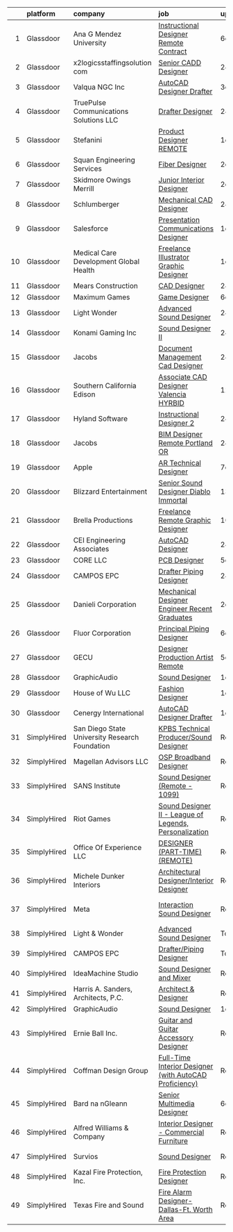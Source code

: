 

|    | platform    | company                                        | job                                                                                                                                                                                                                                                                                                                                                                                                                                                                                                                                                                                                                                                                                                                                                                                                                                                                             | update_time   | location                 |
|---:|:------------|:-----------------------------------------------|:--------------------------------------------------------------------------------------------------------------------------------------------------------------------------------------------------------------------------------------------------------------------------------------------------------------------------------------------------------------------------------------------------------------------------------------------------------------------------------------------------------------------------------------------------------------------------------------------------------------------------------------------------------------------------------------------------------------------------------------------------------------------------------------------------------------------------------------------------------------------------------|:--------------|:-------------------------|
|  1 | Glassdoor   | Ana G  Mendez University                       | [Instructional Designer   Remote Contract](https://www.glassdoor.com/partner/jobListing.htm?pos=121&ao=1136043&s=58&guid=0000018243949c8dbe2e79323414ea18&src=GD_JOB_AD&t=SR&vt=w&ea=1&cs=1_4729ade1&cb=1658991189563&jobListingId=1008019772553&jrtk=3-0-1g91p975gklvl801-1g91p975uia0h800-cb24e47f9dfcbd96-)                                                                                                                                                                                                                                                                                                                                                                                                                                                                                                                                                                  | 6d            | Remote                   |
|  2 | Glassdoor   | x2logicsstaffingsolution com                   | [Senior CADD Designer](https://www.glassdoor.com/partner/jobListing.htm?pos=104&ao=1136043&s=58&guid=0000018243949c8dbe2e79323414ea18&src=GD_JOB_AD&t=SR&vt=w&ea=1&cs=1_d3bc3072&cb=1658991189561&jobListingId=1008033185873&jrtk=3-0-1g91p975gklvl801-1g91p975uia0h800-2ea067683e9f8aae-)                                                                                                                                                                                                                                                                                                                                                                                                                                                                                                                                                                                      | 24h           | Remote                   |
|  3 | Glassdoor   | Valqua NGC  Inc                                | [AutoCAD Designer Drafter](https://www.glassdoor.com/partner/jobListing.htm?pos=111&ao=1136043&s=58&guid=0000018243949c8dbe2e79323414ea18&src=GD_JOB_AD&t=SR&vt=w&ea=1&cs=1_184e3609&cb=1658991189562&jobListingId=1008024965608&jrtk=3-0-1g91p975gklvl801-1g91p975uia0h800-fd2f05e2046434a6-)                                                                                                                                                                                                                                                                                                                                                                                                                                                                                                                                                                                  | 3d            | Houston, TX              |
|  4 | Glassdoor   | TruePulse Communications Solutions  LLC        | [Drafter   Designer](https://www.glassdoor.com/partner/jobListing.htm?pos=105&ao=1136043&s=58&guid=0000018243949c8dbe2e79323414ea18&src=GD_JOB_AD&t=SR&vt=w&ea=1&cs=1_b86ca507&cb=1658991189561&jobListingId=1008033464328&jrtk=3-0-1g91p975gklvl801-1g91p975uia0h800-d7863aef841cedf7-)                                                                                                                                                                                                                                                                                                                                                                                                                                                                                                                                                                                        | 24h           | Remote                   |
|  5 | Glassdoor   | Stefanini                                      | [Product Designer   REMOTE](https://www.glassdoor.com/partner/jobListing.htm?pos=117&ao=1136043&s=58&guid=0000018243949c8dbe2e79323414ea18&src=GD_JOB_AD&t=SR&vt=w&ea=1&cs=1_c8350799&cb=1658991189562&jobListingId=1008031185723&jrtk=3-0-1g91p975gklvl801-1g91p975uia0h800-603b02cc24df940a-)                                                                                                                                                                                                                                                                                                                                                                                                                                                                                                                                                                                 | 1d            | Remote                   |
|  6 | Glassdoor   | Squan Engineering Services                     | [Fiber Designer](https://www.glassdoor.com/partner/jobListing.htm?pos=124&ao=1136043&s=58&guid=0000018243949c8dbe2e79323414ea18&src=GD_JOB_AD&t=SR&vt=w&ea=1&cs=1_e41f7be8&cb=1658991189564&jobListingId=1008028305838&jrtk=3-0-1g91p975gklvl801-1g91p975uia0h800-fb88f17033db327f-)                                                                                                                                                                                                                                                                                                                                                                                                                                                                                                                                                                                            | 2d            | Remote                   |
|  7 | Glassdoor   | Skidmore  Owings   Merrill                     | [Junior Interior Designer](https://www.glassdoor.com/partner/jobListing.htm?pos=116&ao=1136043&s=58&guid=0000018243949c8dbe2e79323414ea18&src=GD_JOB_AD&t=SR&vt=w&cs=1_2d17f21d&cb=1658991189562&jobListingId=1008028999386&jrtk=3-0-1g91p975gklvl801-1g91p975uia0h800-a4f946bbab8bdfbe-)                                                                                                                                                                                                                                                                                                                                                                                                                                                                                                                                                                                       | 2d            | New York, NY             |
|  8 | Glassdoor   | Schlumberger                                   | [Mechanical CAD Designer](https://www.glassdoor.com/partner/jobListing.htm?pos=126&ao=1136043&s=58&guid=0000018243949c8dbe2e79323414ea18&src=GD_JOB_AD&t=SR&vt=w&cs=1_d05401e0&cb=1658991189564&jobListingId=1008033201167&jrtk=3-0-1g91p975gklvl801-1g91p975uia0h800-c8f48f8c310402c4-)                                                                                                                                                                                                                                                                                                                                                                                                                                                                                                                                                                                        | 24h           | Sugar Land, TX           |
|  9 | Glassdoor   | Salesforce                                     | [Presentation   Communications Designer](https://www.glassdoor.com/partner/jobListing.htm?pos=122&ao=1136043&s=58&guid=0000018243949c8dbe2e79323414ea18&src=GD_JOB_AD&t=SR&vt=w&cs=1_e5e71a5a&cb=1658991189563&jobListingId=1008031758959&jrtk=3-0-1g91p975gklvl801-1g91p975uia0h800-27cdfc5d3dd5f8ba-)                                                                                                                                                                                                                                                                                                                                                                                                                                                                                                                                                                         | 1d            | Remote                   |
| 10 | Glassdoor   | Medical Care Development Global Health         | [Freelance Illustrator Graphic Designer](https://www.glassdoor.com/partner/jobListing.htm?pos=110&ao=1136043&s=58&guid=0000018243949c8dbe2e79323414ea18&src=GD_JOB_AD&t=SR&vt=w&ea=1&cs=1_c2524a72&cb=1658991189561&jobListingId=1008031165623&jrtk=3-0-1g91p975gklvl801-1g91p975uia0h800-3d444f4d406a536e-)                                                                                                                                                                                                                                                                                                                                                                                                                                                                                                                                                                    | 1d            | Remote                   |
| 11 | Glassdoor   | Mears Construction                             | [CAD Designer](https://www.glassdoor.com/partner/jobListing.htm?pos=127&ao=1136043&s=58&guid=0000018243949c8dbe2e79323414ea18&src=GD_JOB_AD&t=SR&vt=w&ea=1&cs=1_0ce199d1&cb=1658991189564&jobListingId=1008032722903&jrtk=3-0-1g91p975gklvl801-1g91p975uia0h800-902b985ce4648d12-)                                                                                                                                                                                                                                                                                                                                                                                                                                                                                                                                                                                              | 24h           | Henderson, CO            |
| 12 | Glassdoor   | Maximum Games                                  | [Game Designer](https://www.glassdoor.com/partner/jobListing.htm?pos=114&ao=1136043&s=58&guid=0000018243949c8dbe2e79323414ea18&src=GD_JOB_AD&t=SR&vt=w&ea=1&cs=1_a727f7fe&cb=1658991189562&jobListingId=1008021056247&jrtk=3-0-1g91p975gklvl801-1g91p975uia0h800-08e362fe92201696-)                                                                                                                                                                                                                                                                                                                                                                                                                                                                                                                                                                                             | 6d            | Remote                   |
| 13 | Glassdoor   | Light   Wonder                                 | [Advanced Sound Designer](https://www.glassdoor.com/partner/jobListing.htm?pos=107&ao=1136043&s=58&guid=0000018243949c8dbe2e79323414ea18&src=GD_JOB_AD&t=SR&vt=w&ea=1&cs=1_cafc9bc1&cb=1658991189561&jobListingId=1008033515982&jrtk=3-0-1g91p975gklvl801-1g91p975uia0h800-f4541201029f9ba4-)                                                                                                                                                                                                                                                                                                                                                                                                                                                                                                                                                                                   | 24h           | Las Vegas, NV            |
| 14 | Glassdoor   | Konami Gaming  Inc                             | [Sound Designer II](https://www.glassdoor.com/partner/jobListing.htm?pos=113&ao=1136043&s=58&guid=0000018243949c8dbe2e79323414ea18&src=GD_JOB_AD&t=SR&vt=w&cs=1_cd5c7c90&cb=1658991189562&jobListingId=1008034035171&jrtk=3-0-1g91p975gklvl801-1g91p975uia0h800-d2d17b1aba175031-)                                                                                                                                                                                                                                                                                                                                                                                                                                                                                                                                                                                              | 24h           | Las Vegas, NV            |
| 15 | Glassdoor   | Jacobs                                         | [Document Management Cad Designer](https://www.glassdoor.com/partner/jobListing.htm?pos=130&ao=1136043&s=58&guid=0000018243949c8dbe2e79323414ea18&src=GD_JOB_AD&t=SR&vt=w&cs=1_dede06a4&cb=1658991189565&jobListingId=1008032973152&jrtk=3-0-1g91p975gklvl801-1g91p975uia0h800-06173d3dd519ef70-)                                                                                                                                                                                                                                                                                                                                                                                                                                                                                                                                                                               | 24h           | Conshohocken, PA         |
| 16 | Glassdoor   | Southern California Edison                     | [Associate CAD Designer   Valencia  HYRBID ](https://www.glassdoor.com/partner/jobListing.htm?pos=115&ao=1136043&s=58&guid=0000018243949c8dbe2e79323414ea18&src=GD_JOB_AD&t=SR&vt=w&cs=1_92e2ab5e&cb=1658991189562&jobListingId=1008007569319&jrtk=3-0-1g91p975gklvl801-1g91p975uia0h800-9d02ee597b2754f4-)                                                                                                                                                                                                                                                                                                                                                                                                                                                                                                                                                                     | 12d           | Valencia, CA             |
| 17 | Glassdoor   | Hyland Software                                | [Instructional Designer 2](https://www.glassdoor.com/partner/jobListing.htm?pos=106&ao=1136043&s=58&guid=0000018243949c8dbe2e79323414ea18&src=GD_JOB_AD&t=SR&vt=w&cs=1_830ac0e3&cb=1658991189561&jobListingId=1008032500589&jrtk=3-0-1g91p975gklvl801-1g91p975uia0h800-4443e5277ac11815-)                                                                                                                                                                                                                                                                                                                                                                                                                                                                                                                                                                                       | 24h           | Remote                   |
| 18 | Glassdoor   | Jacobs                                         | [BIM Designer  Remote   Portland  OR ](https://www.glassdoor.com/partner/jobListing.htm?pos=123&ao=1136043&s=58&guid=0000018243949c8dbe2e79323414ea18&src=GD_JOB_AD&t=SR&vt=w&cs=1_a05ba2a9&cb=1658991189563&jobListingId=1008032973197&jrtk=3-0-1g91p975gklvl801-1g91p975uia0h800-d5892669bc705233-)                                                                                                                                                                                                                                                                                                                                                                                                                                                                                                                                                                           | 24h           | Portland, OR             |
| 19 | Glassdoor   | Apple                                          | [AR Technical Designer](https://www.glassdoor.com/partner/jobListing.htm?pos=128&ao=1136043&s=58&guid=0000018243949c8dbe2e79323414ea18&src=GD_JOB_AD&t=SR&vt=w&cs=1_b22d41c2&cb=1658991189564&jobListingId=1008017459626&jrtk=3-0-1g91p975gklvl801-1g91p975uia0h800-f346372c20c8bcac-)                                                                                                                                                                                                                                                                                                                                                                                                                                                                                                                                                                                          | 7d            | Cupertino, CA            |
| 20 | Glassdoor   | Blizzard Entertainment                         | [Senior Sound Designer   Diablo Immortal](https://www.glassdoor.com/partner/jobListing.htm?pos=119&ao=1136043&s=58&guid=0000018243949c8dbe2e79323414ea18&src=GD_JOB_AD&t=SR&vt=w&cs=1_a762375a&cb=1658991189563&jobListingId=1008006794553&jrtk=3-0-1g91p975gklvl801-1g91p975uia0h800-ad8992a94ea009f0-)                                                                                                                                                                                                                                                                                                                                                                                                                                                                                                                                                                        | 13d           | Irvine, CA               |
| 21 | Glassdoor   | Brella Productions                             | [Freelance Remote Graphic Designer](https://www.glassdoor.com/partner/jobListing.htm?pos=120&ao=1136043&s=58&guid=0000018243949c8dbe2e79323414ea18&src=GD_JOB_AD&t=SR&vt=w&ea=1&cs=1_5fba27e6&cb=1658991189563&jobListingId=1008011290510&jrtk=3-0-1g91p975gklvl801-1g91p975uia0h800-6238be48ac6c1cd6-)                                                                                                                                                                                                                                                                                                                                                                                                                                                                                                                                                                         | 10d           | Remote                   |
| 22 | Glassdoor   | CEI Engineering Associates                     | [AutoCAD Designer](https://www.glassdoor.com/partner/jobListing.htm?pos=108&ao=1136043&s=58&guid=0000018243949c8dbe2e79323414ea18&src=GD_JOB_AD&t=SR&vt=w&ea=1&cs=1_746f1a93&cb=1658991189561&jobListingId=1008032511223&jrtk=3-0-1g91p975gklvl801-1g91p975uia0h800-7d56b1dc2553d767-)                                                                                                                                                                                                                                                                                                                                                                                                                                                                                                                                                                                          | 24h           | Remote                   |
| 23 | Glassdoor   | CORE LLC                                       | [PCB Designer](https://www.glassdoor.com/partner/jobListing.htm?pos=118&ao=1136043&s=58&guid=0000018243949c8dbe2e79323414ea18&src=GD_JOB_AD&t=SR&vt=w&ea=1&cs=1_dd6fed08&cb=1658991189563&jobListingId=1008022811414&jrtk=3-0-1g91p975gklvl801-1g91p975uia0h800-eaa5dce6ca20477c-)                                                                                                                                                                                                                                                                                                                                                                                                                                                                                                                                                                                              | 5d            | Remote                   |
| 24 | Glassdoor   | CAMPOS EPC                                     | [Drafter Piping Designer](https://www.glassdoor.com/partner/jobListing.htm?pos=103&ao=1136043&s=58&guid=0000018243949c8dbe2e79323414ea18&src=GD_JOB_AD&t=SR&vt=w&ea=1&cs=1_a7daee63&cb=1658991189561&jobListingId=1008033446054&jrtk=3-0-1g91p975gklvl801-1g91p975uia0h800-eae1c82c3584e25f-)                                                                                                                                                                                                                                                                                                                                                                                                                                                                                                                                                                                   | 24h           | Remote                   |
| 25 | Glassdoor   | Danieli Corporation                            | [Mechanical Designer Engineer  Recent Graduates ](https://www.glassdoor.com/partner/jobListing.htm?pos=112&ao=1136043&s=58&guid=0000018243949c8dbe2e79323414ea18&src=GD_JOB_AD&t=SR&vt=w&ea=1&cs=1_91cbd95e&cb=1658991189562&jobListingId=1008028185383&jrtk=3-0-1g91p975gklvl801-1g91p975uia0h800-9df33c7e871753cf-)                                                                                                                                                                                                                                                                                                                                                                                                                                                                                                                                                           | 2d            | Cranberry Twp, PA        |
| 26 | Glassdoor   | Fluor Corporation                              | [Principal Piping Designer](https://www.glassdoor.com/partner/jobListing.htm?pos=109&ao=1136043&s=58&guid=0000018243949c8dbe2e79323414ea18&src=GD_JOB_AD&t=SR&vt=w&cs=1_71d5d161&cb=1658991189561&jobListingId=1008020262505&jrtk=3-0-1g91p975gklvl801-1g91p975uia0h800-53e8212f2cbc4ab4-)                                                                                                                                                                                                                                                                                                                                                                                                                                                                                                                                                                                      | 6d            | Sugar Land, TX           |
| 27 | Glassdoor   | GECU                                           | [Designer Production Artist  Remote ](https://www.glassdoor.com/partner/jobListing.htm?pos=125&ao=1136043&s=58&guid=0000018243949c8dbe2e79323414ea18&src=GD_JOB_AD&t=SR&vt=w&cs=1_cc10e695&cb=1658991189564&jobListingId=1008024070976&jrtk=3-0-1g91p975gklvl801-1g91p975uia0h800-eba3e9fba45cad5b-)                                                                                                                                                                                                                                                                                                                                                                                                                                                                                                                                                                            | 5d            | Remote                   |
| 28 | Glassdoor   | GraphicAudio                                   | [Sound Designer](https://www.glassdoor.com/partner/jobListing.htm?pos=102&ao=1136043&s=58&guid=0000018243949c8dbe2e79323414ea18&src=GD_JOB_AD&t=SR&vt=w&ea=1&cs=1_095904f8&cb=1658991189560&jobListingId=1008030924967&jrtk=3-0-1g91p975gklvl801-1g91p975uia0h800-11eab6568f6cedab-)                                                                                                                                                                                                                                                                                                                                                                                                                                                                                                                                                                                            | 1d            | Remote                   |
| 29 | Glassdoor   | House of Wu  LLC                               | [Fashion Designer](https://www.glassdoor.com/partner/jobListing.htm?pos=129&ao=1136043&s=58&guid=0000018243949c8dbe2e79323414ea18&src=GD_JOB_AD&t=SR&vt=w&ea=1&cs=1_78f82099&cb=1658991189564&jobListingId=1008030932154&jrtk=3-0-1g91p975gklvl801-1g91p975uia0h800-a55830a1b5d85f35-)                                                                                                                                                                                                                                                                                                                                                                                                                                                                                                                                                                                          | 1d            | Remote                   |
| 30 | Glassdoor   | Cenergy International                          | [AutoCAD Designer Drafter](https://www.glassdoor.com/partner/jobListing.htm?pos=101&ao=1110586&s=58&guid=0000018243949c8dbe2e79323414ea18&src=GD_JOB_AD&t=SR&vt=w&ea=1&cs=1_803af648&cb=1658991189561&jobListingId=1008030732106&cpc=2CAED5C921A5F994&jrtk=3-0-1g91p975gklvl801-1g91p975uia0h800-4c3e7214d8273db1--6NYlbfkN0ATmQl8QC8MsPSUYtg6QcSsrNiCenr3UAJ1SEX3NO47gT5gau_sl1UzcgxpZ484uFijB0xCBrfIl-TIRDtPYyHQ2UuBegEp4k2XQYUR0H28JynKNa_YpVXckSzFm5ok9Bc66cXGTyHqZHj07f8fqvNTZ_wG7QUIrKm5GTanFqg1JT2vCH03CDjUaLdSUR1AGvjrSDMm1-2D5wEnpNm62ZM8PQ8claJPRbCWa4nIW3OAc4mL_tri0t5ageYNRM_GU7htRkW1EyYnsJBoPG8wBHOfvZ9apViCzWKvb_Jlr9spRwajF6MokF5CyfINDEcyqrxTDVwhMsUeYfohXcQAG16eOvsSsuXov99KlsMDMVnBKc_XSmY2tIXR_fjIDVd2mspfIZFlFSkS9-Ez_CyXjUmHQcV-baBA_hrpMZ_gfpyrSBfau9RDDBOk7819EibbXWQHsIrovAIFUeU2PORcQWpKhPOSKiG4S-wbAIjE_ACOL39vrb5vwCer6jU4oXB0QzLmizVC3mQUrg%3D%3D) | 1d            | Houston, TX              |
| 31 | SimplyHired | San Diego State University Research Foundation | [KPBS Technical Producer/Sound Designer](https://www.simplyhired.com/job/VSycAS3T0QxIBgCqrb-0WeaHyAeO4RoQPlpkQtMGdq8D6eLIAilSTA?q=technical+sound+designer)                                                                                                                                                                                                                                                                                                                                                                                                                                                                                                                                                                                                                                                                                                                     | Recently      | San Diego, CA            |
| 32 | SimplyHired | Magellan Advisors LLC                          | [OSP Broadband Designer](https://www.simplyhired.com/job/ciuxo51gbko7GffD52DKo4UpAg6AQGeZqyURjzVjvA0YPEL1oa4Oqg?q=technical+sound+designer)                                                                                                                                                                                                                                                                                                                                                                                                                                                                                                                                                                                                                                                                                                                                     | Recently      | Kansas City, MO          |
| 33 | SimplyHired | SANS Institute                                 | [Sound Designer (Remote - 1099)](https://www.simplyhired.com/job/l5XtJmV5Za5NPAoCY67pJ8osv7Dd9cygFT5KvUQHRZZ5LCw9cI7qOA?q=technical+sound+designer)                                                                                                                                                                                                                                                                                                                                                                                                                                                                                                                                                                                                                                                                                                                             | Recently      | Bethesda, MD             |
| 34 | SimplyHired | Riot Games                                     | [Sound Designer II - League of Legends, Personalization](https://www.simplyhired.com/job/BkTf5-vUemX5LjJonnZffl3-nMzorQijZMT09G_9Wa_IkmU0eEvOTA?q=technical+sound+designer)                                                                                                                                                                                                                                                                                                                                                                                                                                                                                                                                                                                                                                                                                                     | Recently      | Los Angeles, CA          |
| 35 | SimplyHired | Office Of Experience LLC                       | [DESIGNER (PART-TIME) (REMOTE)](https://www.simplyhired.com/job/yUtNm7aP5k7lf3a27Q4KIbyvuM9A7WQE2tgKPjPrP4xRwKfFS33ECw?q=technical+sound+designer)                                                                                                                                                                                                                                                                                                                                                                                                                                                                                                                                                                                                                                                                                                                              | Recently      | Chicago, IL              |
| 36 | SimplyHired | Michele Dunker Interiors                       | [Architectural Designer/Interior Designer](https://www.simplyhired.com/job/uDZ1Uqr1SDUoachiJ2OJjx2UsJW1pAkh3GuVjip16ZWjcGHRRfCXWg?q=technical+sound+designer)                                                                                                                                                                                                                                                                                                                                                                                                                                                                                                                                                                                                                                                                                                                   | Recently      | Logan, UT                |
| 37 | SimplyHired | Meta                                           | [Interaction Sound Designer](https://www.simplyhired.com/job/Lvw3H_6x6cdKB6aq479wQNquH1L8abBxSJAh-mgSoiKaje9zC4-ylg?q=technical+sound+designer)                                                                                                                                                                                                                                                                                                                                                                                                                                                                                                                                                                                                                                                                                                                                 | Recently      | Fremont, CA +4 locations |
| 38 | SimplyHired | Light & Wonder                                 | [Advanced Sound Designer](https://www.simplyhired.com/job/oxHvYp0QWceibR-QkmiITBFgRGHJsETrZw9KOd9jlBeKNoSRVbiyww?q=technical+sound+designer)                                                                                                                                                                                                                                                                                                                                                                                                                                                                                                                                                                                                                                                                                                                                    | Today         | Las Vegas, NV            |
| 39 | SimplyHired | CAMPOS EPC                                     | [Drafter/Piping Designer](https://www.simplyhired.com/job/iuHfffFFc3W34_ktMhktGe-kq5nIgP88Pg4VVlbn84lN1rWZfeGGuw?q=technical+sound+designer)                                                                                                                                                                                                                                                                                                                                                                                                                                                                                                                                                                                                                                                                                                                                    | Today         | Remote                   |
| 40 | SimplyHired | IdeaMachine Studio                             | [Sound Designer and Mixer](https://www.simplyhired.com/job/3_cnKWbKCzfz8K406esix9aXeGkS2iLw6vp3jwYHfDLUWBO0TV9GDQ?q=technical+sound+designer)                                                                                                                                                                                                                                                                                                                                                                                                                                                                                                                                                                                                                                                                                                                                   | Recently      | San Francisco, CA        |
| 41 | SimplyHired | Harris A. Sanders, Architects, P.C.            | [Architect & Designer](https://www.simplyhired.com/job/kal_45fOEC_2NBHYdIg0payYwtYJ6aJ8jq60P98usI_OUfQk36X4nQ?q=technical+sound+designer)                                                                                                                                                                                                                                                                                                                                                                                                                                                                                                                                                                                                                                                                                                                                       | Recently      | Albany, NY               |
| 42 | SimplyHired | GraphicAudio                                   | [Sound Designer](https://www.simplyhired.com/job/tpxG3u0VMzCKteQYdKolpCqGoSBv-BSP6-ugLnAgXYs5lOtcbAckwg?q=technical+sound+designer)                                                                                                                                                                                                                                                                                                                                                                                                                                                                                                                                                                                                                                                                                                                                             | 1d            | Remote                   |
| 43 | SimplyHired | Ernie Ball Inc.                                | [Guitar and Guitar Accessory Designer](https://www.simplyhired.com/job/BhMVXHGUHnF1hvnakiV9jQFTkk1neCIhw8ktKGNIyYJHI0EST7gAgg?q=technical+sound+designer)                                                                                                                                                                                                                                                                                                                                                                                                                                                                                                                                                                                                                                                                                                                       | Recently      | San Luis Obispo, CA      |
| 44 | SimplyHired | Coffman Design Group                           | [Full-Time Interior Designer (with AutoCAD Proficiency)](https://www.simplyhired.com/job/Xx7hJsbn6OIObeoohRD70Y4VdH0y_sC279UDSdlsem1MGWNh8Uj_rg?q=technical+sound+designer)                                                                                                                                                                                                                                                                                                                                                                                                                                                                                                                                                                                                                                                                                                     | Recently      | Naples, FL               |
| 45 | SimplyHired | Bard na nGleann                                | [Senior Multimedia Designer](https://www.simplyhired.com/job/_11fhdcXDzJEP3eE8CD6XjEroRT3LL274ma1saZkt5Wf-dS2SEZf0w?q=technical+sound+designer)                                                                                                                                                                                                                                                                                                                                                                                                                                                                                                                                                                                                                                                                                                                                 | 6d            | Remote                   |
| 46 | SimplyHired | Alfred Williams & Company                      | [Interior Designer - Commercial Furniture](https://www.simplyhired.com/job/hCKRF2iusRetU5KFSkdmgQlX7W00Um1nOkkg1ElGV0mKaHyzrtphQQ?q=technical+sound+designer)                                                                                                                                                                                                                                                                                                                                                                                                                                                                                                                                                                                                                                                                                                                   | Recently      | Nashville, TN            |
| 47 | SimplyHired | Survios                                        | [Sound Designer](https://www.simplyhired.com/job/GGf4JbShEJmtxragh-HP0RYhs5WpCO9pZtgQyta_p4JFm7cmj-H-Zw?q=technical+sound+designer)                                                                                                                                                                                                                                                                                                                                                                                                                                                                                                                                                                                                                                                                                                                                             | Recently      | Marina del Rey, CA       |
| 48 | SimplyHired | Kazal Fire Protection, Inc.                    | [Fire Protection Designer](https://www.simplyhired.com/job/Q1dex7tsETJdCpyGTi2pJ3hAmarCmHZ8pckYRk6idfy2Qmg3shUp5g?q=technical+sound+designer)                                                                                                                                                                                                                                                                                                                                                                                                                                                                                                                                                                                                                                                                                                                                   | Recently      | Tucson, AZ               |
| 49 | SimplyHired | Texas Fire and Sound                           | [Fire Alarm Designer-Dallas-Ft. Worth Area](https://www.simplyhired.com/job/3o56GbilrAl5c9HihTMx9Ct5gzQk5Fc3faJL4Dc4C4jNOlSDOwRawg?q=technical+sound+designer)                                                                                                                                                                                                                                                                                                                                                                                                                                                                                                                                                                                                                                                                                                                  | Recently      | Dallas, TX               |